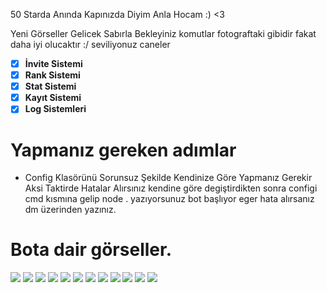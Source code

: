 50 Starda Anında Kapınızda Diyim Anla Hocam :) <3

Yeni Görseller Gelicek Sabırla Bekleyiniz komutlar fotograftaki gibidir fakat daha iyi olucaktır :/ seviliyonuz caneler 

- [x] **İnvite Sistemi**
- [x] **Rank Sistemi**
- [x] **Stat Sistemi**
- [x] **Kayıt Sistemi**
- [x] **Log Sistemleri**

# Yapmanız gereken adımlar

- Config Klasörünü Sorunsuz Şekilde Kendinize Göre Yapmanız Gerekir Aksi Taktirde Hatalar Alırsınız kendine göre degiştirdikten sonra configi cmd kısmına gelip node . yazıyorsunuz bot başlıyor eger hata alırsanız dm üzerinden yazınız.


# Bota dair görseller.
<img  src="https://cdn.discordapp.com/attachments/1097553839613288519/1103742312955248702/image.png">
<img  src="https://cdn.discordapp.com/attachments/1101241787655409664/1103756704673443910/image.png">
<img  src="https://media.discordapp.net/attachments/1093434536530018406/1101241456842244177/image.png?width=335&height=204">
<img  src="https://media.discordapp.net/attachments/1101229620419887264/1101247768711921734/image.png?width=402&height=154">
<img  src="https://media.discordapp.net/attachments/1095415444271272007/1096734941758369894/image.png?width=481&height=174">
<img  src="https://media.discordapp.net/attachments/1096527059355967609/1096834530045874306/image.png?width=396&height=231">
<img  src="https://media.discordapp.net/attachments/1096527059355967609/1096834753505808485/image.png?width=259&height=207">
<img  src="https://media.discordapp.net/attachments/1096527059355967609/1096835531553390673/image.png?width=398&height=240">
<img  src="https://media.discordapp.net/attachments/1093434536530018406/1097260496543031366/image.png?width=391&height=208">
<img  src="https://media.discordapp.net/attachments/1093434536530018406/1097237352423899217/877e2bb7-29ba-4f27-8a30-9cf9898278e7.png?width=387&height=255">
<img  src="https://media.discordapp.net/attachments/1097989540347658291/1101248438689091694/image.png?width=394&height=217">
<img  src="https://media.discordapp.net/attachments/1097989540347658291/1100844549816987658/image.png?width=256&height=72">



